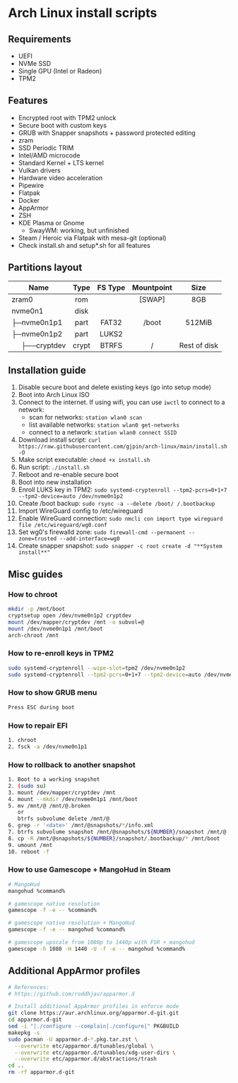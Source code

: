 # Arch Linux install scripts
## Requirements
- UEFI
- NVMe SSD
- Single GPU (Intel or Radeon)
- TPM2

## Features
- Encrypted root with TPM2 unlock
- Secure boot with custom keys
- GRUB with Snapper snapshots + password protected editing
- zram
- SSD Periodic TRIM
- Intel/AMD microcode
- Standard Kernel + LTS kernel
- Vulkan drivers
- Hardware video acceleration
- Pipewire
- Flatpak
- Docker
- AppArmor
- ZSH
- KDE Plasma or Gnome
   - SwayWM: working, but unfinished
- Steam / Heroic via Flatpak with mesa-git (optional)
- Check install.sh and setup*.sh for all features

## Partitions layout
| Name                                                 | Type  | FS Type | Mountpoint |      Size     |
| ---------------------------------------------------- | :---: | :-----: | :--------: | :-----------: |
| zram0                                                | rom   |         |   [SWAP]   |      8GB      |
| nvme0n1                                              | disk  |         |            |               |
| ├─nvme0n1p1                                          | part  |  FAT32  |    /boot   |    512MiB     |
| ├─nvme0n1p2                                          | part  |  LUKS2  |            |               |
| &nbsp;&nbsp;&nbsp;&nbsp;&nbsp;├──cryptdev            | crypt |  BTRFS  |     /      |  Rest of disk |

## Installation guide
1. Disable secure boot and delete existing keys (go into setup mode)
2. Boot into Arch Linux ISO
3. Connect to the internet. If using wifi, you can use `iwctl` to connect to a network:
   - scan for networks: `station wlan0 scan`
   - list available networks: `station wlan0 get-networks`
   - connect to a network: `station wlan0 connect SSID`
4. Download install script: `curl https://raw.githubusercontent.com/gjpin/arch-linux/main/install.sh -O`
5. Make script executable: `chmod +x install.sh`
6. Run script: `./install.sh`
7. Reboot and re-enable secure boot
8. Boot into new installation
9. Enroll LUKS key in TPM2: `sudo systemd-cryptenroll --tpm2-pcrs=0+1+7 --tpm2-device=auto /dev/nvme0n1p2`
10. Create /boot backup: `sudo rsync -a --delete /boot/ /.bootbackup`
11. Import WireGuard config to /etc/wireguard
12. Enable WireGuard connection: `sudo nmcli con import type wireguard file /etc/wireguard/wg0.conf`
13. Set wg0's firewalld zone: `sudo firewall-cmd --permanent --zone=trusted --add-interface=wg0`
14. Create snapper snapshot: `sudo snapper -c root create -d "**System install**"`

## Misc guides
### How to chroot
```bash
mkdir -p /mnt/boot
cryptsetup open /dev/nvme0n1p2 cryptdev
mount /dev/mapper/cryptdev /mnt -o subvol=@
mount /dev/nvme0n1p1 /mnt/boot
arch-chroot /mnt
```

### How to re-enroll keys in TPM2
```bash
sudo systemd-cryptenroll --wipe-slot=tpm2 /dev/nvme0n1p2
sudo systemd-cryptenroll --tpm2-pcrs=0+1+7 --tpm2-device=auto /dev/nvme0n1p2
```

### How to show GRUB menu
```bash
Press ESC during boot 
```

### How to repair EFI
```bash
1. chroot
2. fsck -a /dev/nvme0n1p1
```

### How to rollback to another snapshot
```bash
1. Boot to a working snapshot
2. (sudo su)
3. mount /dev/mapper/cryptdev /mnt
4. mount --mkdir /dev/nvme0n1p1 /mnt/boot
5. mv /mnt/@ /mnt/@.broken
   or
   btrfs subvolume delete /mnt/@
6. grep -r '<date>' /mnt/@snapshots/*/info.xml
7. btrfs subvolume snapshot /mnt/@snapshots/${NUMBER}/snapshot /mnt/@
8. cp -R /mnt/@snapshots/${NUMBER}/snapshot/.bootbackup/* /mnt/boot
9. umount /mnt
10. reboot -f
```

### How to use Gamescope + MangoHud in Steam
```bash
# MangoHud
mangohud %command%

# gamescope native resolution
gamescope -f -e -- %command%

# gamescope native resolution + MangoHud
gamescope -f -e -- mangohud %command%

# gamescope upscale from 1080p to 1440p with FSR + mangohud
gamescope -h 1080 -H 1440 -U -f -e -- mangohud %command%
```

## Additional AppArmor profiles
```bash
# References:
# https://github.com/roddhjav/apparmor.d

# Install additional AppArmor profiles in enforce mode
git clone https://aur.archlinux.org/apparmor.d-git.git
cd apparmor.d-git
sed -i "|./configure --complain|./configure|" PKGBUILD
makepkg -s
sudo pacman -U apparmor.d-*.pkg.tar.zst \
  --overwrite etc/apparmor.d/tunables/global \
  --overwrite etc/apparmor.d/tunables/xdg-user-dirs \
  --overwrite etc/apparmor.d/abstractions/trash
cd ..
rm -rf apparmor.d-git
```